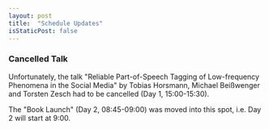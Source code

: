 ```yaml
---
layout: post
title:  "Schedule Updates"
isStaticPost: false
---
```

### Cancelled Talk

Unfortunately, the talk "Reliable Part-of-Speech Tagging of Low-frequency Phenomena in the Social Media" by Tobias Horsmann, Michael Beißwenger and Torsten Zesch had to be cancelled (Day 1, 15:00-15:30).

The "Book Launch" (Day 2, 08:45-09:00) was moved into this spot, i.e. Day 2 will start at 9:00.
